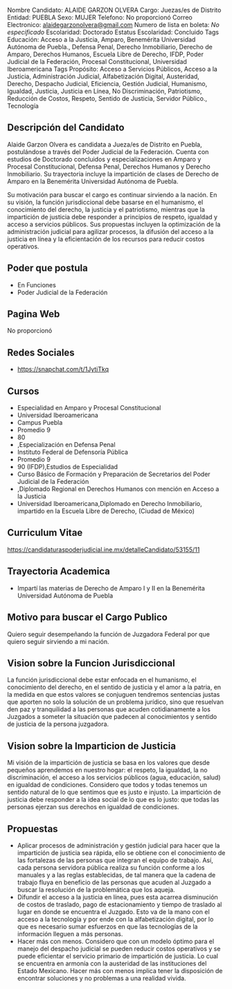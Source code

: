 Nombre Candidato: ALAIDE GARZON OLVERA
Cargo: Juezas/es de Distrito
Entidad: PUEBLA
Sexo: MUJER
Telefono: No proporcionó
Correo Electronico: alaidegarzonolvera@gmail.com
Numero de lista en boleta: *No especificado*
Escolaridad: Doctorado
Estatus Escolaridad: Concluido
Tags Educación: Acceso a la Justicia, Amparo, Benemérita Universidad Autónoma de Puebla., Defensa Penal, Derecho Inmobiliario, Derecho de Amparo, Derechos Humanos, Escuela Libre de Derecho, IFDP, Poder Judicial de la Federación, Procesal Constitucional, Universidad Iberoamericana
Tags Propósito: Acceso a Servicios Públicos, Acceso a la Justicia, Administración Judicial, Alfabetización Digital, Austeridad, Derecho, Despacho Judicial, Eficiencia, Gestión Judicial, Humanismo, Igualdad, Justicia, Justicia en Línea, No Discriminación, Patriotismo, Reducción de Costos, Respeto, Sentido de Justicia, Servidor Público., Tecnología


## Descripción del Candidato 

Alaide Garzon Olvera es candidata a Jueza/es de Distrito en Puebla, postulándose a través del Poder Judicial de la Federación. Cuenta con estudios de Doctorado concluidos y especializaciones en Amparo y Procesal Constitucional, Defensa Penal, Derechos Humanos y Derecho Inmobiliario. Su trayectoria incluye la impartición de clases de Derecho de Amparo en la Benemérita Universidad Autónoma de Puebla.

Su motivación para buscar el cargo es continuar sirviendo a la nación. En su visión, la función jurisdiccional debe basarse en el humanismo, el conocimiento del derecho, la justicia y el patriotismo, mientras que la impartición de justicia debe responder a principios de respeto, igualdad y acceso a servicios públicos. Sus propuestas incluyen la optimización de la administración judicial para agilizar procesos, la difusión del acceso a la justicia en línea y la eficientación de los recursos para reducir costos operativos.


## Poder que postula

- En Funciones
- Poder Judicial de la Federación


## Pagina Web

No proporcionó


## Redes Sociales

- https://snapchat.com/t/1JytiTkq


## Cursos

- Especialidad en Amparo y Procesal Constitucional
- Universidad Iberoamericana
- Campus Puebla
- Promedio 9
- 80
- ,Especialización en Defensa Penal
- Instituto Federal de Defensoría Pública
- Promedio 9
- 90 (IFDP),Estudios de Especialidad
- Curso Básico de Formación y Preparación de Secretarios del Poder Judicial de la Federación
- ,Diplomado Regional en Derechos Humanos con mención en Acceso a la Justicia
- Universidad Iberoamericana,Diplomado en Derecho Inmobiliario, impartido en la Escuela Libre de Derecho, (Ciudad de México)


## Curriculum Vitae

https://candidaturaspoderjudicial.ine.mx/detalleCandidato/53155/11


## Trayectoria Academica

- Impartí las materias de Derecho de Amparo I y II en la Benemérita Universidad Autónoma de Puebla


## Motivo para buscar el Cargo Publico

Quiero seguir desempeñando la función de Juzgadora Federal por que quiero seguir sirviendo a mi nación.


## Vision sobre la Funcion Jurisdiccional

La función jurisdiccional debe estar enfocada en el humanismo, el conocimiento del derecho, en el sentido de justicia y el amor a la patria, en la medida en que estos valores se conjuguen tendremos sentencias justas que aporten no solo la solución de un problema jurídico, sino que resuelvan den paz y tranquilidad a las personas que acuden cotidianamente a los Juzgados a someter la situación que padecen al conocimientos y sentido de justicia de la persona juzgadora.


## Vision sobre la Imparticion de Justicia

Mi visión de la impartición de justicia se basa en los valores que desde pequeños aprendemos en nuestro hogar: el respeto, la igualdad, la no discriminación, el acceso a los servicios públicos (agua, educación, salud) en igualdad de condiciones. Considero que todos y todas tenemos un sentido natural de lo que sentimos que es justo e injusto. La impartición de justicia debe responder a la idea social de lo que es lo justo: que todas las personas ejerzan sus derechos en igualdad de condiciones.


## Propuestas

- Aplicar procesos de administración y gestión judicial para hacer que la impartición de justicia sea rápida, ello se obtiene con el conocimiento de las fortalezas de las personas que integran el equipo de trabajo. Así, cada persona servidora pública realiza su función conforme a los manuales y a las reglas establecidas, de tal manera que la cadena de trabajo fluya en beneficio de las personas que acuden al Juzgado a buscar la resolución de la problemática que los aqueja.
- Difundir el acceso a la justicia en línea, pues esta acarrea disminución de costos de traslado, pago de estacionamiento y tiempo de traslado al lugar en donde se encuentra el Juzgado. Esto va de la mano con el acceso a la tecnología y por ende con la alfabetización digital, por lo que es necesario sumar esfuerzos en que las tecnologías de la información lleguen a más personas.
- Hacer más con menos. Considero que con un modelo óptimo para el manejo del despacho judicial se pueden reducir costos operativos y se puede eficientar el servicio primario de impartición de justicia. Lo cual se encuentra en armonía con la austeridad de las instituciones del Estado Mexicano. Hacer más con menos implica tener la disposición de encontrar soluciones y no problemas a una realidad vivida.

